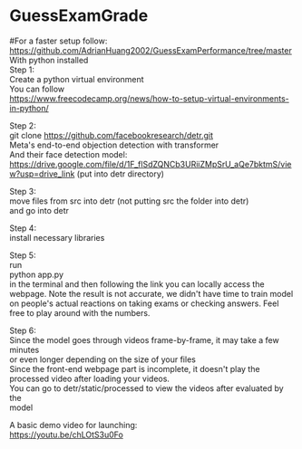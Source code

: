 # GuessExamGrade

#For a faster setup follow:<br>
https://github.com/AdrianHuang2002/GuessExamPerformance/tree/master<br>
With python installed<br>
Step 1: <br>
Create a python virtual environment <br>
You can follow <br>
https://www.freecodecamp.org/news/how-to-setup-virtual-environments-in-python/

Step 2: <br>
git clone https://github.com/facebookresearch/detr.git <br>
Meta's end-to-end objection detection with transformer <br>
And their face detection model: <br>
https://drive.google.com/file/d/1F_flSdZQNCb3URiiZMpSrU_aQe7bktmS/view?usp=drive_link (put into detr directory) <br>

Step 3: <br>
move files from src into detr (not putting src the folder into detr) <br>
and go into detr

Step 4: <br>
install necessary libraries

Step 5: <br>
run <br>
python app.py <br>
in the terminal and then following the link you can locally access the webpage.
Note the result is not accurate, we didn't have time to train model on people's 
actual reactions on taking exams or checking answers. Feel free to play around with the numbers. 

Step 6: <br>
Since the model goes through videos frame-by-frame, it may take a few minutes <br>
or even longer depending on the size of your files <br>
Since the front-end webpage part is incomplete, it doesn't play the processed video after loading your videos.<br>
You can go to detr/static/processed to view the videos after evaluated by the <br>
model

A basic demo video for launching: <br>
https://youtu.be/chLOtS3u0Fo
